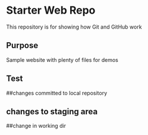 # Starter Web Repo

This repository is for showing how Git and GitHub work

## Purpose

Sample website with plenty of files for demos

## Test

##changes committed to local repository

## changes to staging area

##change in working dir